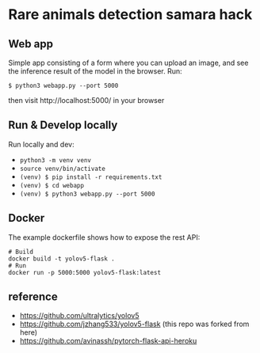 # Rare animals detection samara hack 

## Web app
Simple app consisting of a form where you can upload an image, and see the inference result of the model in the browser. Run:

`$ python3 webapp.py --port 5000`

then visit http://localhost:5000/ in your browser


## Run & Develop locally
Run locally and dev:
* `python3 -m venv venv`
* `source venv/bin/activate`
* `(venv) $ pip install -r requirements.txt`
* `(venv) $ cd webapp`
* `(venv) $ python3 webapp.py --port 5000`

## Docker
The example dockerfile shows how to expose the rest API:
```
# Build
docker build -t yolov5-flask .
# Run
docker run -p 5000:5000 yolov5-flask:latest
```

## reference
- https://github.com/ultralytics/yolov5
- https://github.com/jzhang533/yolov5-flask (this repo was forked from here)
- https://github.com/avinassh/pytorch-flask-api-heroku
